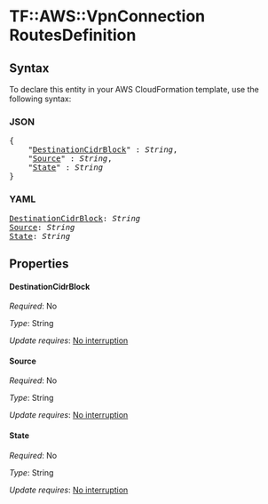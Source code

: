 # TF::AWS::VpnConnection RoutesDefinition

## Syntax

To declare this entity in your AWS CloudFormation template, use the following syntax:

### JSON

<pre>
{
    "<a href="#destinationcidrblock" title="DestinationCidrBlock">DestinationCidrBlock</a>" : <i>String</i>,
    "<a href="#source" title="Source">Source</a>" : <i>String</i>,
    "<a href="#state" title="State">State</a>" : <i>String</i>
}
</pre>

### YAML

<pre>
<a href="#destinationcidrblock" title="DestinationCidrBlock">DestinationCidrBlock</a>: <i>String</i>
<a href="#source" title="Source">Source</a>: <i>String</i>
<a href="#state" title="State">State</a>: <i>String</i>
</pre>

## Properties

#### DestinationCidrBlock

_Required_: No

_Type_: String

_Update requires_: [No interruption](https://docs.aws.amazon.com/AWSCloudFormation/latest/UserGuide/using-cfn-updating-stacks-update-behaviors.html#update-no-interrupt)

#### Source

_Required_: No

_Type_: String

_Update requires_: [No interruption](https://docs.aws.amazon.com/AWSCloudFormation/latest/UserGuide/using-cfn-updating-stacks-update-behaviors.html#update-no-interrupt)

#### State

_Required_: No

_Type_: String

_Update requires_: [No interruption](https://docs.aws.amazon.com/AWSCloudFormation/latest/UserGuide/using-cfn-updating-stacks-update-behaviors.html#update-no-interrupt)

